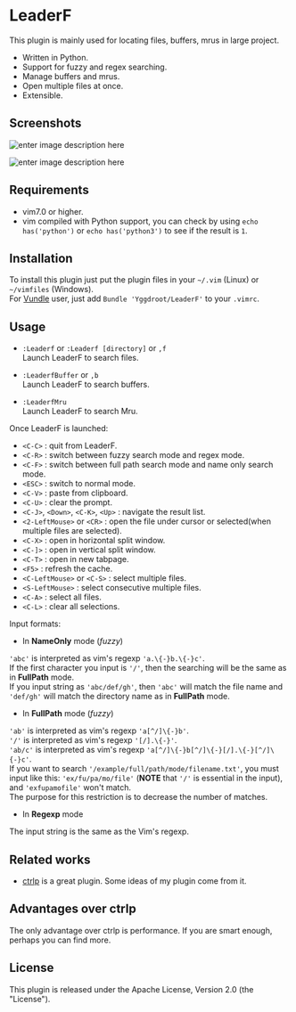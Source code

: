 LeaderF
=======

This plugin is mainly used for locating files, buffers, mrus in large project.

 - Written in Python.
 - Support for fuzzy and regex searching.
 - Manage buffers and mrus.
 - Open multiple files at once.
 - Extensible.

Screenshots
-----------

![enter image description here][1]

![enter image description here][2]

Requirements
------------

 - vim7.0 or higher.
 - vim compiled with Python support, you can check by using `echo has('python')` or `echo has('python3')` to see if the result is `1`.

Installation
------------

To install this plugin just put the plugin files in your `~/.vim` (Linux) or `~/vimfiles` (Windows).<br>
For [Vundle][3] user, just add `Bundle 'Yggdroot/LeaderF'` to your `.vimrc`.

Usage
-----

 - `:Leaderf` or `:Leaderf [directory]` or `,f`<br>
 Launch LeaderF to search files.

 - `:LeaderfBuffer` or `,b`<br>
 Launch LeaderF to search buffers.

 - `:LeaderfMru`<br>
 Launch LeaderF to search Mru.

Once LeaderF is launched:

 - `<C-C>` : quit from LeaderF.
 - `<C-R>` : switch between fuzzy search mode and regex mode.
 - `<C-F>` : switch between full path search mode and name only search mode.
 - `<ESC>` : switch to normal mode.
 - `<C-V>` : paste from clipboard.
 - `<C-U>` : clear the prompt.
 - `<C-J>`, `<Down>`, `<C-K>`, `<Up>` : navigate the result list.
 - `<2-LeftMouse>` or `<CR>` : open the file under cursor or selected(when multiple files are selected).
 - `<C-X>` : open in horizontal split window.
 - `<C-]>` : open in vertical split window.
 - `<C-T>` : open in new tabpage.
 - `<F5>`  : refresh the cache.
 - `<C-LeftMouse>` or `<C-S>` : select multiple files.
 - `<S-LeftMouse>` : select consecutive multiple files.
 - `<C-A>` : select all files.
 - `<C-L>` : clear all selections.

Input formats:

 - In **NameOnly** mode (*fuzzy*)

 `'abc'` is interpreted as vim's regexp `'a.\{-}b.\{-}c'`.<br>
 If the first character you input is `'/'`, then the searching will be the same as in **FullPath** mode.<br>
 If you input string as `'abc/def/gh'`, then `'abc'` will match the file name and `'def/gh'` will match the directory name as in **FullPath** mode.

 - In **FullPath** mode (*fuzzy*)

 `'ab'` is interpreted as vim's regexp `'a[^/]\{-}b'`.<br>
 `'/'` is interpreted as vim's regexp `'[/].\{-}'`.<br>
 `'ab/c'` is interpreted as vim's regexp `'a[^/]\{-}b[^/]\{-}[/].\{-}[^/]\{-}c'`.<br>
 If you want to search `'/example/full/path/mode/filename.txt'`, you must input like this: `'ex/fu/pa/mo/file'` (**NOTE** that `'/'` is essential in the input), and `'exfupamofile'` won't match.<br>
 The purpose for this restriction is to decrease the number of matches.

 - In **Regexp** mode

 The input string is the same as the Vim's regexp.

Related works
-------------

 - [ctrlp][4] is a great plugin. Some ideas of my plugin come from it.

Advantages over ctrlp
---------------------

The only advantage over ctrlp is performance. If you are smart enough, perhaps you can find more.


License
-------

This plugin is released under the Apache License, Version 2.0 (the "License").


  [1]: http://imageshack.com/a/img802/1026/iei.gif
  [2]: http://imageshack.com/a/img809/2369/mnu.gif
  [3]: https://github.com/gmarik/Vundle.vim
  [4]: https://github.com/kien/ctrlp.vim
